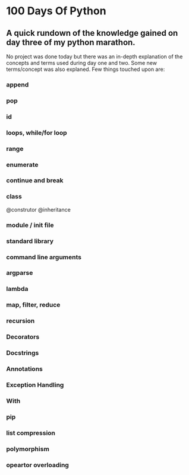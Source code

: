 # 100 Days Of Python
## A quick rundown of the knowledge gained on day three of my python marathon.

No project was done today but there was an in-depth explanation of the concepts and terms used during day one and two. Some new terms/concept was also explaned. Few things touched upon are:

### append
### pop
### id
### loops, while/for loop
### range
### enumerate
### continue and break
### class
 @construtor
 @inheritance
### module / init file
### standard library
### command line arguments
### argparse
### lambda
### map, filter, reduce
### recursion
### Decorators
### Docstrings
### Annotations
### Exception Handling
### With
### pip
### list compression
### polymorphism
### opeartor overloading

